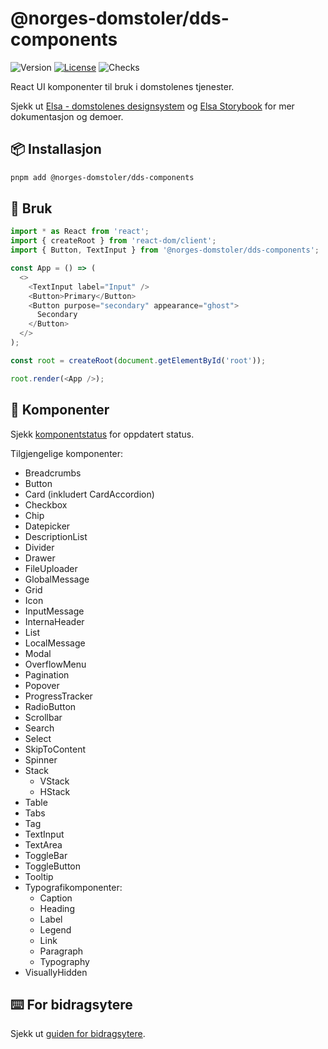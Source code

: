 # @norges-domstoler/dds-components

![Version](https://img.shields.io/npm/v/@norges-domstoler/dds-components) [![License](https://img.shields.io/npm/l/@norges-domstoler/dds-components)](https://www.npmjs.com/package/@norges-domstoler/dds-components) ![Checks](https://github.com/domstolene/designsystem/actions/workflows/release.yml/badge.svg)

React UI komponenter til bruk i domstolenes tjenester.

Sjekk ut [Elsa - domstolenes designsystem](https://design.domstol.no/) og [ Elsa Storybook](https://domstolene.github.io/designsystem) for mer dokumentasjon og demoer.

## 📦 Installasjon

```sh
pnpm add @norges-domstoler/dds-components
```

## 🔨 Bruk

```js
import * as React from 'react';
import { createRoot } from 'react-dom/client';
import { Button, TextInput } from '@norges-domstoler/dds-components';

const App = () => (
  <>
    <TextInput label="Input" />
    <Button>Primary</Button>
    <Button purpose="secondary" appearance="ghost">
      Secondary
    </Button>
  </>
);

const root = createRoot(document.getElementById('root'));

root.render(<App />);
```

## 📃 Komponenter

Sjekk [komponentstatus](https://design.domstol.no/987b33f71/p/438035-komponenter/b/160db9) for oppdatert status.

Tilgjengelige komponenter:

- Breadcrumbs
- Button
- Card (inkludert CardAccordion)
- Checkbox
- Chip
- Datepicker
- DescriptionList
- Divider
- Drawer
- FileUploader
- GlobalMessage
- Grid
- Icon
- InputMessage
- InternaHeader
- List
- LocalMessage
- Modal
- OverflowMenu
- Pagination
- Popover
- ProgressTracker
- RadioButton
- Scrollbar
- Search
- Select
- SkipToContent
- Spinner
- Stack
  - VStack
  - HStack
- Table
- Tabs
- Tag
- TextInput
- TextArea
- ToggleBar
- ToggleButton
- Tooltip
- Typografikomponenter:
  - Caption
  - Heading
  - Label
  - Legend
  - Link
  - Paragraph
  - Typography
- VisuallyHidden

## ⌨️ For bidragsytere

Sjekk ut [guiden for bidragsytere](https://design.domstol.no/987b33f71/p/34c962-bidra/b/3611d5).
